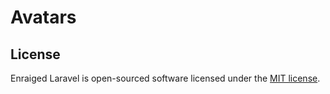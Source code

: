 
# Avatars



## License

Enraiged Laravel is open-sourced software licensed under the [MIT license](https://opensource.org/licenses/MIT).
